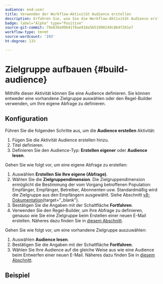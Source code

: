 ```yaml
---
audience: end-user
title: Verwenden der Workflow-Aktivität Audience erstellen
description: Erfahren Sie, wie Sie die Workflow-Aktivität Audience erstellen verwenden.
badge: label="Alpha" type="Positive"
source-git-commit: 79e839a99b41f8ae918a5651990149c864f201e7
workflow-type: tm+mt
source-wordcount: '193'
ht-degree: 11%

---
```



# Zielgruppe aufbauen {#build-audience}

Mithilfe dieser Aktivität können Sie eine Audience definieren. Sie können entweder eine vorhandene Zielgruppe auswählen oder den Regel-Builder verwenden, um Ihre eigene Abfrage zu definieren.

<!--
The **Build audience** activity can be placed at the beginning of the workflow or after any other activity. Any activity can be placed after the **Build audience**.
-->

## Konfiguration

Führen Sie die folgenden Schritte aus, um die **Audience erstellen** Aktivität:

1. Fügen Sie die Aktivität Audience erstellen hinzu.
1. Titel definieren.
1. Definieren Sie den Audience-Typ: **Erstellen eigener** oder **Audience lesen**.

Gehen Sie wie folgt vor, um eine eigene Abfrage zu erstellen:

1. Auswählen **Erstellen Sie Ihre eigene (Abfrage)**.
1. Wählen Sie die **Zielgruppendimension**. Die Zielgruppendimension ermöglicht die Bestimmung der vom Vorgang betroffenen Population: Empfänger, Empfänger, Betreiber, Abonnenten usw. Standardmäßig wird die Zielgruppe aus den Empfängern ausgewählt. Siehe Abschnitt [v8-Dokumentation](https://experienceleague.adobe.com/docs/campaign/automation/workflows/introduction/wf-type/targeting-workflows.html#targeting-and-filtering-dimensions){target="_blank"}.
1. Bestätigen Sie die Angaben mit der Schaltfläche **Fortfahren**.
1. Verwenden Sie den Regel-Builder, um Ihre Abfrage zu definieren, genauso wie Sie eine Zielgruppe beim Erstellen einer neuen E-Mail erstellen. Näheres dazu finden Sie in [diesem Abschnitt](../../audience/segment-builder.md).

Gehen Sie wie folgt vor, um eine vorhandene Zielgruppe auszuwählen:

1. Auswählen **Audience lesen**.
1. Bestätigen Sie die Angaben mit der Schaltfläche **Fortfahren**.
1. Wählen Sie Ihre Audience auf die gleiche Weise aus wie eine Audience beim Entwerfen einer neuen E-Mail. Näheres dazu finden Sie in [diesem Abschnitt](../../audience/add-audience.md).

## Beispiel
